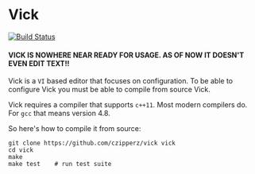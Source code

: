 # Vick

[![Build Status](https://travis-ci.org/czipperz/vick.svg)](https://travis-ci.org/czipperz/vick)

#### VICK IS NOWHERE NEAR READY FOR USAGE.  AS OF NOW IT DOESN'T EVEN EDIT TEXT!!

Vick is a `VI` based editor that focuses on configuration.  To be able
to configure Vick you must be able to compile from source Vick.

Vick requires a compiler that supports `c++11`.  Most modern compilers
do.  For `gcc` that means version 4.8.

So here's how to compile it from source:

    git clone https://github.com/czipperz/vick vick
    cd vick
    make
    make test    # run test suite
